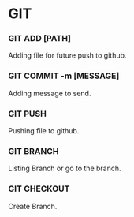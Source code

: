 # GIT
### GIT ADD [PATH]

Adding file for future push to github.

### GIT COMMIT -m [MESSAGE]

Adding message to send.

### GIT PUSH

Pushing file to github.

### GIT BRANCH

Listing Branch or go to the branch.

### GIT CHECKOUT

Create Branch.
